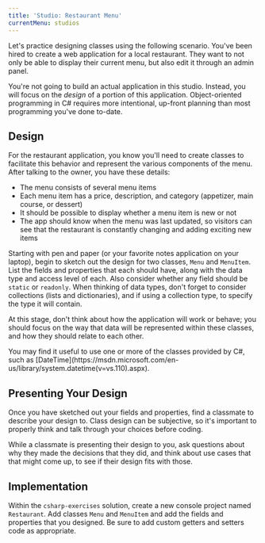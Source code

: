 ```yaml
---
title: 'Studio: Restaurant Menu'
currentMenu: studios
---
```


Let's practice designing classes using the following scenario. You've been hired to create a web application for a local restaurant. They want to not only be able to display their current menu, but also edit it through an admin panel.

You're not going to build an actual application in this studio. Instead, you will focus on the *design* of a portion of this application. Object-oriented programming in C# requires more intentional, up-front planning than most programming you've done to-date.

## Design

For the restaurant application, you know you'll need to create classes to facilitate this behavior and represent the various components of the menu. After talking to the owner, you have these details:

- The menu consists of several menu items
- Each menu item has a price, description, and category (appetizer, main course, or dessert)
- It should be possible to display whether a menu item is new or not
- The app should know when the menu was last updated, so visitors can see that the restaurant is constantly changing and adding exciting new items

Starting with pen and paper (or your favorite notes application on your laptop), begin to sketch out the design for two classes, `Menu` and `MenuItem`. List the fields and properties that each should have, along with the data type and access level of each. Also consider whether any field should be `static` or `readonly`. When thinking of data types, don't forget to consider collections (lists and dictionaries), and if using a collection type, to specify the type it will contain.

At this stage, don't think about how the application will work or behave; you should focus on the way that data will be represented within these classes, and how they should relate to each other.

<aside class="aside-note" markdown="1">
You may find it useful to use one or more of the classes provided by C#, such as [DateTime](https://msdn.microsoft.com/en-us/library/system.datetime(v=vs.110).aspx).
</aside>

## Presenting Your Design

Once you have sketched out your fields and properties, find a classmate to describe your design to. Class design can be subjective, so it's important to properly think and talk through your choices before coding.

While a classmate is presenting their design to you, ask questions about why they made the decisions that they did, and think about use cases that that might come up, to see if their design fits with those.

## Implementation

Within the `csharp-exercises` solution, create a new console project named `Restaurant`. Add classes `Menu` and `MenuItem` and add the fields and properties that you designed. Be sure to add custom getters and setters code as appropriate.
